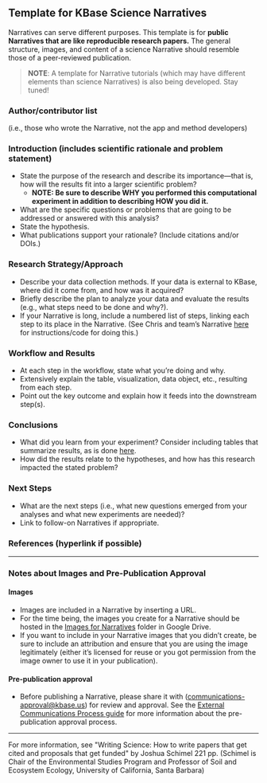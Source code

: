 ## Template for KBase Science Narratives 

Narratives can serve different purposes. This template is for **public Narratives that are like reproducible research papers.** The general structure, images, and content of a science Narrative should resemble those of a peer-reviewed publication. 

>**NOTE**: A template for Narrative tutorials (which may have different elements than science Narratives) is also being developed. Stay tuned!

### Author/contributor list
(i.e., those who wrote the Narrative, not the app and method developers) 

### Introduction (includes scientific rationale and problem statement)                    	
- State the purpose of the research and describe its importance—that is, how will the results fit into a larger scientific problem?
  - **NOTE: Be sure to describe WHY you performed this computational experiment in addition to describing HOW you did it.**
- What are the specific questions or problems that are going to be addressed or answered with this analysis?
- State the hypothesis.
- What publications support your rationale? (Include citations and/or DOIs.)

### Research Strategy/Approach
- Describe your data collection methods. If your data is external to KBase, where did it come from, and how was it acquired?
- Briefly describe the plan to analyze your data and evaluate the results (e.g., what steps need to be done and why?).
- If your Narrative is long, include a numbered list of steps, linking each step to its place in the Narrative. (See Chris and team’s Narrative [here](https://narrative.kbase.us/narrative/ws.10779.obj.1) for instructions/code for doing this.)

### Workflow and Results
- At each step in the workflow, state what you’re doing and why.
- Extensively explain the table, visualization, data object, etc., resulting from each step.
- Point out the key outcome and explain how it feeds into the downstream step(s).

### Conclusions
- What did you learn from your experiment? Consider including tables that summarize results, as is done [here](https://narrative.kbase.us/narrative/ws.10779.obj.1).
- How did the results relate to the hypotheses, and how has this research impacted the stated problem?

### Next Steps
- What are the next steps (i.e., what new questions emerged from your analyses and what new experiments are needed)?
- Link to follow-on Narratives if appropriate.

### References (hyperlink if possible)
---
### Notes about Images and Pre-Publication Approval 
#### Images
- Images are included in a Narrative by inserting a URL.
- For the time being, the images you create for a Narrative should be hosted in the [Images for Narratives](https://drive.google.com/drive/folders/0B3a5oznWypH2fjJNZHVWeDUyYklaTkVFQVBSQ1ZQdXJYbVNlMFh0WjhQYmxrcllDS2otR0U) folder in Google Drive.
- If you want to include in your Narrative images that you didn’t create, be sure to include an attribution and ensure that you are using the image legitimately (either it’s licensed for reuse or you got permission from the image owner to use it in your publication).

#### Pre-publication approval
- Before publishing a Narrative, please share it with (communications-approval@kbase.us) for review and approval. See the [External Communications Process guide](https://github.com/kbase/project_guides/blob/master/External%20Communications%20Process.md) for more information about the pre-publication approval process.

---
For more information, see "Writing Science: How to write papers that get cited and proposals that get funded" by Joshua Schimel 221 pp. (Schimel is Chair of the Environmental Studies Program and Professor of Soil and Ecosystem Ecology, University of California, Santa Barbara)
